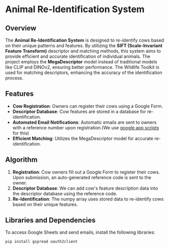 # Animal Re-Identification System

## Overview
The **Animal Re-Identification System** is designed to re-identify cows based on their unique patterns and features. By utilizing the **SIFT (Scale-Invariant Feature Transform)** descriptor and matching methods, this system aims to provide efficient and accurate identification of individual animals. The project employs the **MegaDescriptor** model instead of traditional models like CLIP and DINOv2, ensuring better performance. The Wildlife Toolkit is used for matching descriptors, enhancing the accuracy of the identification process.

## Features
- **Cow Registration**: Owners can register their cows using a Google Form.
- **Descriptor Database**: Cow features are stored in a database for re-identification.
- **Automated Email Notifications**: Automatic emails are sent to owners with a reference number upon registration.(We use [google app scripts](https://github.com/niroshan21/Animal-Re-identification-System/tree/main/Google%20Apps%20Script) for this)
- **Efficient Matching**: Utilizes the MegaDescriptor model for accurate re-identification.

## Algorithm
1. **Registration**: Cow owners fill out a Google Form to register their cows. Upon submission, an auto-generated reference code is sent to the owner.
2. **Descriptor Database**: We can add cow's feature description data into the descriptor database using the reference code.
3. **Re-Identification**: The numpy array uses stored data to re-identify cows based on their unique features.

## Libraries and Dependencies
To access Google Sheets and send emails, install the following libraries:
```bash
pip install gspread oauth2client
